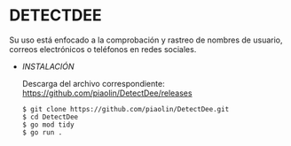# **DETECTDEE**

Su uso está enfocado a la comprobación y rastreo de nombres de usuario, correos electrónicos o teléfonos en redes sociales.

- *INSTALACIÓN*

    Descarga del archivo correspondiente: https://github.com/piaolin/DetectDee/releases

      $ git clone https://github.com/piaolin/DetectDee.git
      $ cd DetectDee
      $ go mod tidy
      $ go run .
